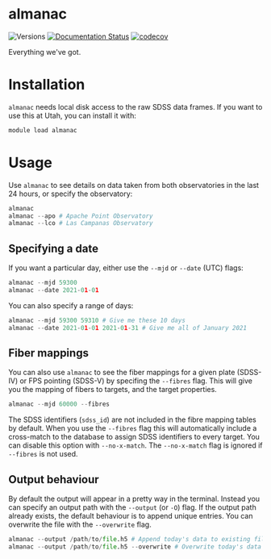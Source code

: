 # almanac

![Versions](https://img.shields.io/badge/python->3.7-blue)
[![Documentation Status](https://readthedocs.org/projects/almanac/badge/?version=latest)](https://almanac.readthedocs.io/en/latest/?badge=latest)
[![codecov](https://codecov.io/gh/sdss/almanac/branch/main/graph/badge.svg)](https://codecov.io/gh/sdss/almanac)

Everything we've got.

# Installation

`almanac` needs local disk access to the raw SDSS data frames. If you want to use this at Utah, you can install it with:

```bash
module load almanac
```

# Usage

Use `almanac` to see details on data taken from both observatories in the last 24 hours, or specify the observatory:

```python
almanac
almanac --apo # Apache Point Observatory
almanac --lco # Las Campanas Observatory
```

## Specifying a date

If you want a particular day, either use the ``--mjd`` or ``--date`` (UTC) flags:

```python
almanac --mjd 59300
almanac --date 2021-01-01
```

You can also specify a range of days:

```python
almanac --mjd 59300 59310 # Give me these 10 days
almanac --date 2021-01-01 2021-01-31 # Give me all of January 2021
```

## Fiber mappings

You can also use `almanac` to see the fiber mappings for a given plate (SDSS-IV) or FPS pointing (SDSS-V) by specifing the ``--fibres`` flag. This will give you the mapping of fibers to targets, and the target properties. 

```python
almanac --mjd 60000 --fibres
```

The SDSS identifiers (`sdss_id`) are not included in the fibre mapping tables by default. When you use the ``--fibres`` flag this will automatically include a cross-match to the database to assign SDSS identifiers to every target. You can disable this option with ``--no-x-match``. The ``--no-x-match`` flag is ignored if ``--fibres`` is not used.

## Output behaviour

By default the output will appear in a pretty way in the terminal. Instead you can specify an output path with the ``--output`` (or ``-O``) flag. If the output path already exists, the default behaviour is to append unique entries. You can overwrite the file with the ``--overwrite`` flag.

```python
almanac --output /path/to/file.h5 # Append today's data to existing file
almanac --output /path/to/file.h5 --overwrite # Overwrite today's data to existing file
```